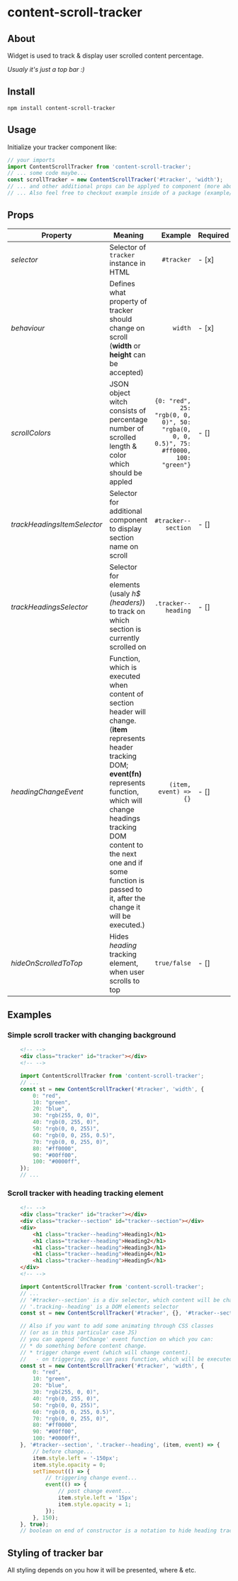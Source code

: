 # content-scroll-tracker

## About

Widget is used to track & display user scrolled content percentage.

*Usualy it's just a top bar :)*

## Install

`npm install content-scroll-tracker`

## Usage

Initialize your tracker component like:

```js
// your imports
import ContentScrollTracker from 'content-scroll-tracker';
// ... some code maybe...
const scrollTracker = new ContentScrollTracker('#tracker', 'width');
// ... and other additional props can be applyed to component (more about it in Props section) ...
// ... Also feel free to checkout example inside of a package (example/index.html & exm/example.js) ...
```

## Props

| Property | Meaning | Example | Required |
| ---- | ---- | -----:| ---- |
| *selector* | Selector of `tracker` instance in HTML | `#tracker` | - [x] |
| *behaviour* | Defines what property of tracker should change on scroll (**width** or **height** can be accepted) | `width` | - [x] |
| *scrollColors* | JSON object witch consists of percentage number of scrolled length & color which should be appled  | `{0: "red", 25: "rgb(0, 0, 0)", 50: "rgba(0, 0, 0, 0.5)", 75: #ff0000, 100: "green"}` | - [] |
| *trackHeadingsItemSelector* | Selector for additional component to display section name on scroll | `#tracker--section` | - [] |
| *trackHeadingsSelector* | Selector for elements (usaly *h$ (headers)*) to track on which section is currently scrolled on | `.tracker--heading` | - [] |
| *headingChangeEvent* | Function, which is executed when content of section header will change. (**item** represents header tracking DOM; **event(fn)** represents function, which will change headings tracking DOM content to the next one and if some function is passed to it, after the change it will be executed.) | `(item, event) => {}` | - [] |
| *hideOnScrolledToTop* | Hides *heading* tracking element, when user scrolls to top | `true/false` | - [] |

## Examples
### Simple scroll tracker with changing background

```html
    <!-- -->
    <div class="tracker" id="tracker"></div>
    <!-- -->
```

```js
    import ContentScrollTracker from 'content-scroll-tracker';
    // ...
    const st = new ContentScrollTracker('#tracker', 'width', {
        0: "red",
        10: "green",
        20: "blue",
        30: "rgb(255, 0, 0)",
        40: "rgb(0, 255, 0)",
        50: "rgb(0, 0, 255)",
        60: "rgb(0, 0, 255, 0.5)",
        70: "rgb(0, 0, 255, 0)",
        80: "#ff0000",
        90: "#00ff00",
        100: "#0000ff",
    });
    // ...
```

### Scroll tracker with heading tracking element

```html
    <!-- -->
    <div class="tracker" id="tracker"></div>
    <div class="tracker--section" id="tracker--section"></div>
    <div>
        <h1 class="tracker--heading">Heading1</h1>
        <h1 class="tracker--heading">Heading2</h1>
        <h1 class="tracker--heading">Heading3</h1>
        <h1 class="tracker--heading">Heading4</h1>
        <h1 class="tracker--heading">Heading5</h1>
    </div>
    <!-- -->
```

```js
    import ContentScrollTracker from 'content-scroll-tracker';
    // ...
    // '#tracker--section' is a div selector, which content will be changed by h2 DOM content when user scrolls on it
    // '.tracking--heading' is a DOM elements selector
    const st = new ContentScrollTracker('#tracker', {}, '#tracker--section',  '.tracker--heading');

    // Also if you want to add some animating through CSS classes
    // (or as in this particular case JS)
    // you can append 'OnChange' event function on which you can:
    // * do something before content change.
    // * trigger change event (which will change content).
    //   - on triggering, you can pass function, which will be executed after content change.
    const st = new ContentScrollTracker('#tracker', 'width', {
        0: "red",
        10: "green",
        20: "blue",
        30: "rgb(255, 0, 0)",
        40: "rgb(0, 255, 0)",
        50: "rgb(0, 0, 255)",
        60: "rgb(0, 0, 255, 0.5)",
        70: "rgb(0, 0, 255, 0)",
        80: "#ff0000",
        90: "#00ff00",
        100: "#0000ff",
    }, '#tracker--section', '.tracker--heading', (item, event) => {
        // before change...
        item.style.left = '-150px';
        item.style.opacity = 0;
        setTimeout(() => {
            // triggering change event...
            event(() => {
                // post change event...
                item.style.left = '15px';
                item.style.opacity = 1;
            });
        }, 150);
    }, true);
    // boolean on end of constructor is a notation to hide heading tracker DOM when user reaches very top of first section or above it.
```

## Styling of tracker bar
All styling depends on you how it will be presented, where & etc.
